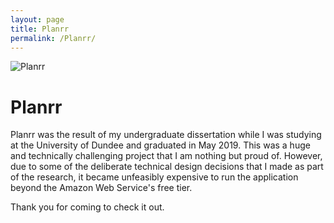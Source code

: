 ```yaml
---
layout: page
title: Planrr
permalink: /Planrr/
---
```


![Planrr](/images/planrr.png "Planrr")

# Planrr

Planrr was the result of my undergraduate dissertation while I was studying at the University of Dundee and graduated in May 2019. This was a huge and technically challenging project that I am nothing but proud of. However, due to some of the deliberate technical design decisions that I made as part of the research, it became unfeasibly expensive to run the application beyond the Amazon Web Service's free tier.

Thank you for coming to check it out.